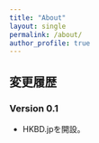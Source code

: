 ```yaml
---
title: "About"
layout: single
permalink: /about/
author_profile: true
---
```


## 変更履歴
### Version 0.1
- HKBD.jpを開設。
